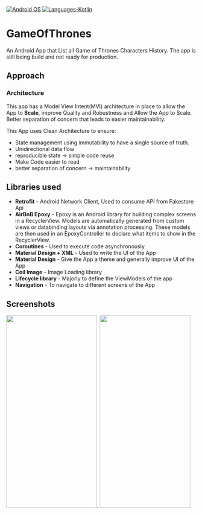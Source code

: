 
<p align="left">
  <a href="#"><img alt="Android OS" src="https://img.shields.io/badge/OS-Android-3DDC84?style=flat-square&logo=android"></a>
  <a href="#"><img alt="Languages-Kotlin" src="https://flat.badgen.net/badge/Language/Kotlin?icon=https://raw.githubusercontent.com/binaryshrey/Awesome-Android-Open-Source-Projects/master/assets/Kotlin_Logo_icon_white.svg&color=f18e33"/></a>
</p>

# GameOfThrones
An Android App that List all Game of Thrones Characters History. The app is still being build and not ready for production.

## Approach ##
### Architecture 
This app has a Model View Intent(MVI) architecture in place to allow the App to **Scale**, improve Quality and Robustness and Allow the App to Scale.
Better separation of concern that leads to easier maintainability.

This App uses Clean Architecture to ensure:

- State management using immutability to have a single source of truth.
- Unidirectional data flow
- reproducible state -> simple code reuse
- Make Code easier to read
- better separation of concern -> maintainability


## Libraries used

- **Retrofit** - Android Network Client, Used to consume API from Fakestore Api
- **AirBnB Epoxy** - Epoxy is an Android library for building complex screens in a RecyclerView. Models are automatically generated from custom views or databinding layouts via annotation processing. These models are then used in an EpoxyController to declare what items to show in the RecyclerView.
- **Coroutines** - Used to execute code asynchronously
- **Material Design + XML** - Used to write the UI of the App
- **Material Design** - Give the App a theme and generally improve UI of the App
- **Coil Image** - Image Loading library
- **Lifecycle library** - Majorly to define the ViewModels of the app
- **Navigation** - To navigate to different screens of the App


## Screenshots
<img src="https://user-images.githubusercontent.com/47518452/202251160-552e7129-399b-4da8-816d-cb29a1eddbce.png" width="240" height="510">.
<img src="https://user-images.githubusercontent.com/47518452/202251178-4c4a0822-9f76-47cf-b581-b2f35faf32e1.png" width="240" height="510">
